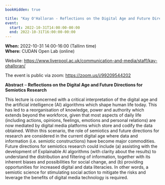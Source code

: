 ```yaml
---
bookHidden: true

title: "Kay O'Halloran - Reflections on the Digital Age and Future Directions for Semiotics Research"
event:
  start: 2022-10-31T14:00:00-00:00
  end: 2022-10-31T16:00:00-00:00
---
```


**When:** 2022-10-31 14:00-16:00 (Tallinn time)  
**Where:** CUDAN Open Lab (online)  

Website: https://www.liverpool.ac.uk/communication-and-media/staff/kay-ohalloran/  

The event is public via zoom: https://zoom.us/j/99209544202

<!--more-->
**Abstract** – **Reflections on the Digital Age and Future Directions for Semiotics Research**

This lecture is concerned with a critical interpretation of the digital age and the artificial intelligence (AI) algorithms which shape human life today. This has led to a reorganisation of knowledge, power and authority which extends beyond the workforce, given that most aspects of daily life (including actions, opinions, feelings, emotions and personal relations) are now mediated by digital media platforms which store and codify the data obtained. Within this scenario, the role of semiotics and future directions for research are considered in the current digital age where data and information (i.e. semiotic constructions) have become major commodities. Future directions for semiotics research could include (a) assisting with the development of Explainable AI algorithms (with clarity about the results) to understand the distribution and filtering of information, together with its inherent biases and possibilities for social change, and (b) providing opportunities for increased digital and data literacies. In other words, a semiotic science for stimulating social action to mitigate the risks and leverage the benefits of digital media technology is required.  
